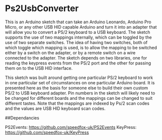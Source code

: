 # Ps2UsbConverter

This is an Arduino sketch that can take an Arduino Leonardo, Arduino Pro Micro, or any other USB HID capable Arduino and turn it into an adapter that will allow you to convert a PS/2 keyboard to a USB keyboard. The sketch supports the use of two mappings internally, which can be toggled by the use of two separate switches. The idea of having two switches, both of which toggle which mapping is used, is to allow the mapping to be switched either by a switch on the adapter, or by a remote switch on a wire connected to the adapter. The sketch depends on two libraries, one for reading the keypress events from the PS/2 port and the other for passing them on to the USB HID interface.

This sketch was built around getting one particular PS/2 keyboard to work in one particular set of circumstances on one particular Arduino board. It is presented here as the basis for someone else to build their own custom PS/2 to USB keyboard adapter. Pin numbers in the sketch will likely need to be changed for different boards and the mappings can be changed to suit different tastes. Note that the mappings are indexed by Ps/2 scan codes and the values are USB HID keyboard scan codes. 
 
##Dependancies

PS2Events: https://github.com/speedfox-uk/PS2Events
KeyPress: https://github.com/speedfox-uk/KeyPress
